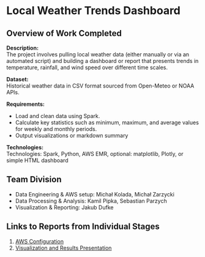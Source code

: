 # Local Weather Trends Dashboard

## Overview of Work Completed
**Description:**  
The project involves pulling local weather data (either manually or via an automated script) and building a dashboard or report that presents trends in temperature, rainfall, and wind speed over different time scales.

**Dataset:**  
Historical weather data in CSV format sourced from Open-Meteo or NOAA APIs.

**Requirements:**  
- Load and clean data using Spark.
- Calculate key statistics such as minimum, maximum, and average values for weekly and monthly periods.  
- Output visualizations or markdown summary

**Technologies:**  
Technologies: Spark, Python, AWS EMR, optional: matplotlib, Plotly, or simple HTML dashboard

## Team Division
- Data Engineering & AWS setup: Michał Kolada, Michał Zarzycki  
- Data Processing & Analysis: Kamil Pipka, Sebastian Parzych
- Visualization & Reporting: Jakub Dufke

## Links to Reports from Individual Stages
1. [AWS Configuration](link_to_aws_setup_report.md)  
2. [Visualization and Results Presentation](link_to_results_presentation_report.md)
